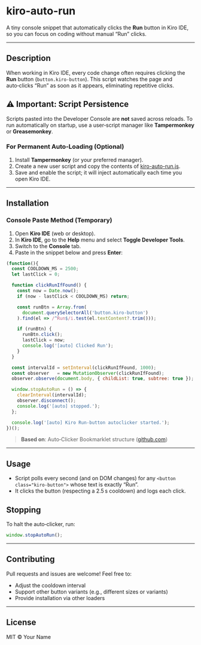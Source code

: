 # kiro-auto-run

A tiny console snippet that automatically clicks the **Run** button in Kiro IDE, so you can focus on coding without manual “Run” clicks.

---

## Description

When working in Kiro IDE, every code change often requires clicking the **Run** button (`button.kiro-button`). This script watches the page and auto‑clicks “Run” as soon as it appears, eliminating repetitive clicks.

## ⚠️ Important: Script Persistence

Scripts pasted into the Developer Console are **not** saved across reloads. To run automatically on startup, use a user‑script manager like **Tampermonkey** or **Greasemonkey**.

### For Permanent Auto‑Loading (Optional)

1. Install **Tampermonkey** (or your preferred manager).
2. Create a new user script and copy the contents of [kiro-auto-run.js](kiro-auto-run.js).
3. Save and enable the script; it will inject automatically each time you open Kiro IDE.

---

## Installation

### Console Paste Method (Temporary)

1. Open **Kiro IDE** (web or desktop).
2. In **Kiro IDE**, go to the **Help** menu and select **Toggle Developer Tools**.
3. Switch to the **Console** tab.
4. Paste in the snippet below and press **Enter**:

```js
(function(){
  const COOLDOWN_MS = 2500;
  let lastClick = 0;

  function clickRunIfFound() {
    const now = Date.now();
    if (now - lastClick < COOLDOWN_MS) return;

    const runBtn = Array.from(
      document.querySelectorAll('button.kiro-button')
    ).find(el => /^Run$/i.test(el.textContent?.trim()));

    if (runBtn) {
      runBtn.click();
      lastClick = now;
      console.log('[auto] Clicked Run');
    }
  }

  const intervalId = setInterval(clickRunIfFound, 1000);
  const observer   = new MutationObserver(clickRunIfFound);
  observer.observe(document.body, { childList: true, subtree: true });

  window.stopAutoRun = () => {
    clearInterval(intervalId);
    observer.disconnect();
    console.log('[auto] stopped.');
  };

  console.log('[auto] Kiro Run‑button autoclicker started.');
})();
```

> **Based on**: Auto‑Clicker Bookmarklet structure ([github.com](https://github.com/sparemind/AutoClickerBookmarklet?utm_source=chatgpt.com))

---

## Usage

* Script polls every second (and on DOM changes) for any `<button class="kiro-button">` whose text is exactly “Run”.
* It clicks the button (respecting a 2.5 s cooldown) and logs each click.

## Stopping

To halt the auto‑clicker, run:

```js
window.stopAutoRun();
```

---

## Contributing

Pull requests and issues are welcome! Feel free to:

* Adjust the cooldown interval
* Support other button variants (e.g., different sizes or variants)
* Provide installation via other loaders

---

## License

MIT © Your Name
